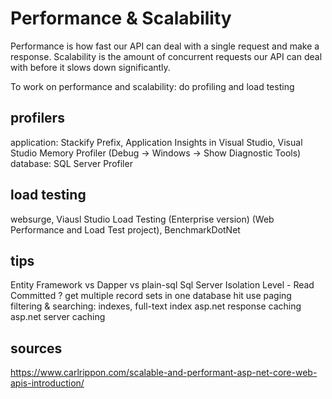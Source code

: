 # Performance & Scalability
Performance is how fast our API can deal with a single request and make a response.
Scalability is the amount of concurrent requests our API can deal with before it slows down significantly.

To work on performance and scalability: do profiling and load testing

## profilers
application: Stackify Prefix,  Application Insights in Visual Studio, Visual Studio Memory Profiler (Debug -> Windows -> Show Diagnostic Tools)
database: SQL Server Profiler

## load testing
websurge, Viausl Studio Load Testing (Enterprise version) (Web Performance and Load Test project), BenchmarkDotNet

## tips
Entity Framework vs Dapper vs plain-sql
Sql Server Isolation Level - Read Committed ?
get multiple record sets in one database hit
use paging
filtering & searching: indexes, full-text index
asp.net response caching
asp.net server caching


## sources
https://www.carlrippon.com/scalable-and-performant-asp-net-core-web-apis-introduction/

